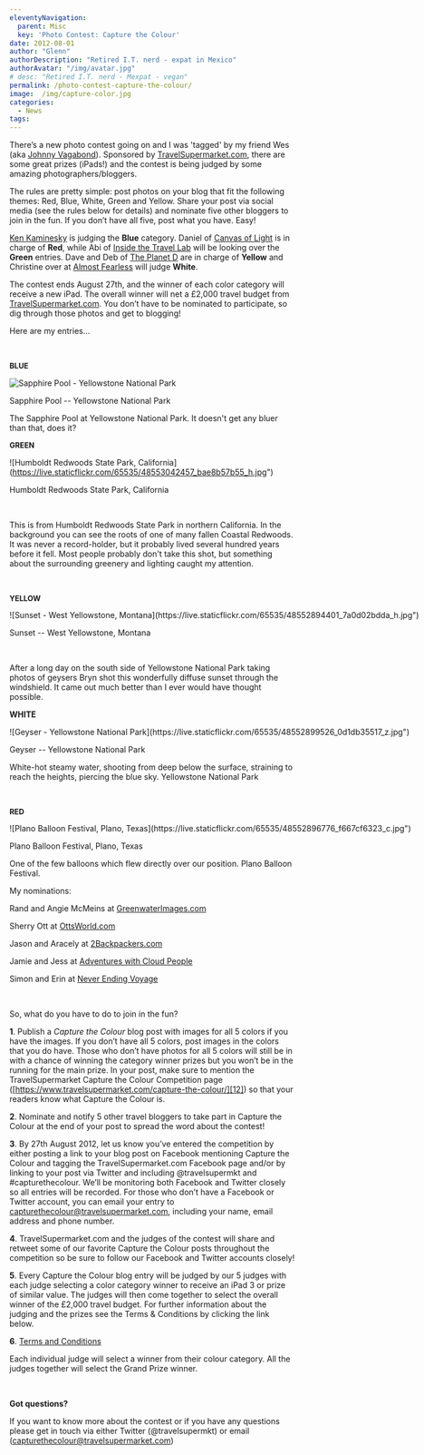 ```yaml
---
eleventyNavigation:
  parent: Misc
  key: 'Photo Contest: Capture the Colour'
date: 2012-08-01
author: "Glenn"
authorDescription: "Retired I.T. nerd - expat in Mexico"
authorAvatar: "/img/avatar.jpg"
# desc: "Retired I.T. nerd - Mexpat - vegan"
permalink: /photo-contest-capture-the-colour/
image:  /img/capture-color.jpg
categories:
  - News
tags:
---
```

There’s a new photo contest going on and I was 'tagged' by my friend Wes (aka <a href="https://johnnyvagabond.com">Johnny Vagabond</a>). Sponsored by <a href="https://www.travelsupermarket.com/">TravelSupermarket.com</a>, there are some great prizes (iPads!) and the contest is being judged by some amazing photographers/bloggers.

The rules are pretty simple: post photos on your blog that fit the following themes: Red, Blue, White, Green and Yellow. Share your post via social media (see the rules below for details) and nominate five other bloggers to join in the fun. If you don’t have all five, post what you have. Easy!

[Ken Kaminesky][1] is judging the **Blue** category. Daniel of [Canvas of Light][2] is in charge of **Red**, while Abi of [Inside the Travel Lab][3] will be looking over the **Green** entries. Dave and Deb of [The Planet D][4] are in charge of **Yellow** and Christine over at [Almost Fearless][5] will judge **White**.

The contest ends August 27th, and the winner of each color category will receive a new iPad. The overall winner will net a £2,000 travel budget from [TravelSupermarket.com][6]. You don’t have to be nominated to participate, so dig through those photos and get to blogging!

Here are my entries...

&nbsp;

<strong style="font-size: 13px;">BLUE</strong>

![Sapphire Pool - Yellowstone National Park](https://live.staticflickr.com/65535/48553041072_fa8e21b615_c.jpg")

  <p class="wp-caption-text">
    Sapphire Pool -- Yellowstone National Park
  </p>
</div>

The Sapphire Pool at Yellowstone National Park. It doesn't get any bluer than that, does it?

<p style="font-size: 13px;">
  <strong>GREEN</strong>
</p>

![Humboldt Redwoods State Park, California\](https://live.staticflickr.com/65535/48553042457_bae8b57b55_h.jpg")

  <p class="wp-caption-text">
    Humboldt Redwoods State Park, California
  </p>
</div>

&nbsp;

This is from Humboldt Redwoods State Park in northern California. In the background you can see the roots of one of many fallen Coastal Redwoods. It was never a record-holder, but it probably lived several hundred years before it fell. Most people probably don't take this shot, but something about the surrounding greenery and lighting caught my attention.

&nbsp;

<p style="font-size: 13px;">
  <strong>YELLOW</strong>
</p>

<div style="width: 1034px" class="wp-caption alignnone">
  ![Sunset - West Yellowstone, Montana](https://live.staticflickr.com/65535/48552894401_7a0d02bdda_h.jpg")

  <p class="wp-caption-text">
    Sunset -- West Yellowstone, Montana
  </p>
</div>

&nbsp;

After a long day on the south side of Yellowstone National Park taking photos of geysers Bryn shot this wonderfully diffuse sunset through the windshield. It came out much better than I ever would have thought possible.

<p style="text-align: left;" align="center">
  <strong>WHITE</strong>
</p>

<div style="width: 778px" class="wp-caption alignnone">
![Geyser - Yellowstone National Park](https://live.staticflickr.com/65535/48552899526_0d1db35517_z.jpg")

  <p class="wp-caption-text">
    Geyser -- Yellowstone National Park
  </p>
</div>

<p style="text-align: left;" align="center">
  White-hot steamy water, shooting from deep below the surface, straining to reach the heights, piercing the blue sky. Yellowstone National Park
</p>

<p style="text-align: left;" align="center">
  <em><br /> </em>
</p>

<p style="font-size: 13px;">
  <strong>RED</strong>
</p>

<div style="width: 1034px" class="wp-caption alignnone">
![Plano Balloon Festival, Plano, Texas](https://live.staticflickr.com/65535/48552896776_f667cf6323_c.jpg")

  <p class="wp-caption-text">
    Plano Balloon Festival, Plano, Texas
  </p>
</div>

<p style="text-align: left;" align="center">
  One of the few balloons which flew directly over our position. Plano Balloon Festival.
</p>

<span class="intro1">My nominations:</span>

Rand and Angie McMeins at [GreenwaterImages.com][7]

Sherry Ott at [OttsWorld.com][8]

Jason and Aracely at [2Backpackers.com][9]

Jamie and Jess at [Adventures with Cloud People][10]

Simon and Erin at [Never Ending Voyage][11]

&nbsp;

<span class="intro1">So, what do you have to do to join in the fun?</span>

**1**. Publish a *Capture the Colour* blog post with images for all 5 colors if you have the images. If you don’t have all 5 colors, post images in the colors that you do have. Those who don’t have photos for all 5 colors will still be in with a chance of winning the category winner prizes but you won’t be in the running for the main prize. In your post, make sure to mention the TravelSupermarket Capture the Colour Competition page ([https://www.travelsupermarket.com/capture-the-colour/][12]) so that your readers know what Capture the Colour is.

**2**. Nominate and notify 5 other travel bloggers to take part in Capture the Colour at the end of your post to spread the word about the contest!

**3**. By 27th August 2012, let us know you’ve entered the competition by either posting a link to your blog post on Facebook mentioning Capture the Colour and tagging the TravelSupermarket.com Facebook page and/or by linking to your post via Twitter and including @travelsupermkt and #capturethecolour. We’ll be monitoring both Facebook and Twitter closely so all entries will be recorded. For those who don’t have a Facebook or Twitter account, you can email your entry to capturethecolour@travelsupermarket.com, including your name, email address and phone number.

**4**. TravelSupermarket.com and the judges of the contest will share and retweet some of our favorite Capture the Colour posts throughout the competition so be sure to follow our Facebook and Twitter accounts closely!

**5**. Every Capture the Colour blog entry will be judged by our 5 judges with each judge selecting a color category winner to receive an iPad 3 or prize of similar value. The judges will then come together to select the overall winner of the £2,000 travel budget. For further information about the judging and the prizes see the Terms & Conditions by clicking the link below.

**6**. [Terms and Conditions][13]

Each individual judge will select a winner from their colour category. All the judges together will select the Grand Prize winner.

&nbsp;

**Got questions?**

If you want to know more about the contest or if you have any questions please get in touch via either Twitter (@travelsupermkt) or email (capturethecolour@travelsupermarket.com)

&nbsp;

 [1]: https://blog.kenkaminesky.com/
 [2]: https://www.canvas-of-light.com/
 [3]: https://www.insidethetravellab.com/
 [4]: https://theplanetd.com/
 [5]: https://almostfearless.com
 [6]: https://www.travelsupermarket.com/
 [7]: https://greenwaterimages.com
 [8]: https://www.ottsworld.com/
 [9]: https://2backpackers.com
 [10]: https://www.cloudpeopleadventures.com/
 [11]: https://neverendingvoyage.com
 [12]: https://www.travelsupermarket.com/c/holidays/capture-the-colour/
 [13]: https://www.travelsupermarket.com/holiday/holidays_capture-the-colour-terms.aspx
